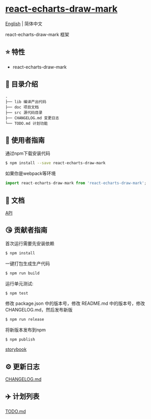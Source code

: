 # [react-echarts-draw-mark](https://github.com/aute/react-echarts-draw-mark)
[English](./README.md) | 简体中文

react-echarts-draw-mark 框架

## :star: 特性

- react-echarts-draw-mark

## :open_file_folder: 目录介绍

```
.
├── lib 编译产出代码
├── doc 项目文档
├── src 源代码目录
├── CHANGELOG.md 变更日志
└── TODO.md 计划功能
```

## :rocket: 使用者指南

通过npm下载安装代码

```bash
$ npm install --save react-echarts-draw-mark
```


如果你是webpack等环境

```js
import react-echarts-draw-mark from 'react-echarts-draw-mark';
```

## :bookmark_tabs: 文档
[API](./doc/api.zh-CN.md)

## :kissing_heart: 贡献者指南

首次运行需要先安装依赖

```bash
$ npm install
```

一键打包生成生产代码

```bash
$ npm run build
```

运行单元测试:

```bash
$ npm test
```

修改 package.json 中的版本号，修改 README.md 中的版本号，修改 CHANGELOG.md，然后发布新版

```bash
$ npm run release
```

将新版本发布到npm

```bash
$ npm publish
```

[storybook](https://storybook.js.org/docs/)

## :gear: 更新日志
[CHANGELOG.md](./CHANGELOG.md)

## :airplane: 计划列表
[TODO.md](./TODO.md)

